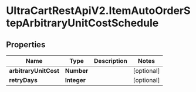 # UltraCartRestApiV2.ItemAutoOrderStepArbitraryUnitCostSchedule

## Properties
Name | Type | Description | Notes
------------ | ------------- | ------------- | -------------
**arbitraryUnitCost** | **Number** |  | [optional] 
**retryDays** | **Integer** |  | [optional] 


